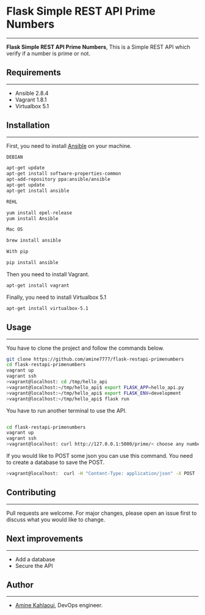 # Flask Simple REST API Prime Numbers
----------------------------------

**Flask Simple REST API Prime Numbers**,  This is a Simple REST API which verify if a number is prime or not.


## Requirements
----------------------------------

- Ansible 2.8.4
- Vagrant 1.8.1
- Virtualbox 5.1


## Installation
---------------------------------

First, you need to install [Ansible](https://www.ansible.com/) on your machine.

```bash
DEBIAN

apt-get update
apt-get install software-properties-common
apt-add-repository ppa:ansible/ansible
apt-get update
apt-get install ansible

REHL

yum install epel-release
yum install Ansible

Mac OS

brew install ansible

With pip

pip install ansible
```

Then you need to install Vagrant.

```bash
apt-get install vagrant
```

Finally, you need to install Virtualbox 5.1
```bash
apt-get install virtualbox-5.1
```

## Usage
---------------------------------

You have to clone the project and follow the commands below.

```bash
git clone https://github.com/amine7777/flask-restapi-primenumbers
cd flask-restapi-primenumbers
vagrant up
vagrant ssh
>vagrant@localhost: cd /tmp/hello_api
>vagrant@localhost:~/tmp/hello_api$ export FLASK_APP=hello_api.py
>vagrant@localhost:~/tmp/hello_api$ export FLASK_ENV=development
>vagrant@localhost:~/tmp/hello_api$ flask run
```
You have to run another terminal to use the API.

```bash

cd flask-restapi-primenumbers
vagrant up
vagrant ssh
>vagrant@localhost: curl http://127.0.0.1:5000/prime/< choose any number>
```

If you would like to POST some json you can use this command. You need to create a database to save the POST.

```bash
>vagrant@localhost:  curl -H "Content-Type: application/json" -X POST -d "{"location":"UK"}" http://127.0.0.1:5000/
```

## Contributing
---------------------------------
Pull requests are welcome. For major changes, please open an issue first to discuss what you would like to change.




## Next improvements
----------------------------------
- Add a database
- Secure the API

## Author
----------------------------------
- [Amine Kahlaoui](https://github.com/amine7777), DevOps engineer.
